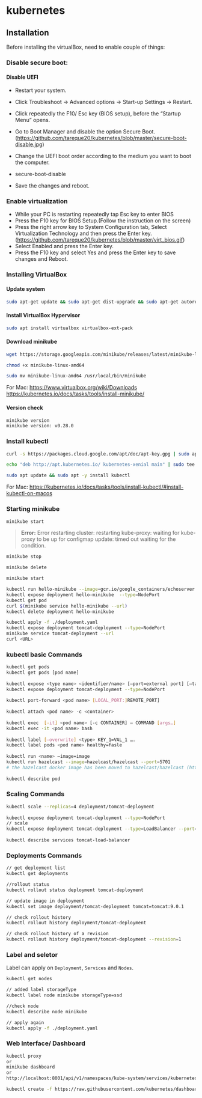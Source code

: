 # kubernetes

## Installation

Before installing the virtualBox, need to enable couple of things:

### Disable secure boot:
#### Disable UEFI

 - Restart your system.
 - Click Troubleshoot → Advanced options → Start-up Settings → Restart.
 - Click repeatedly the F10/ Esc key (BIOS setup), before the “Startup Menu” opens.
 - Go to Boot Manager and disable the option Secure Boot.
   (https://github.com/tareque20/kubernetes/blob/master/secure-boot-disable.jpg)
 - Change the UEFI boot order according to the medium you want to boot the computer.
 - secure-boot-disable

 - Save the changes and reboot.

### Enable virtualization
 - While your PC is restarting repeatedly tap Esc key to enter BIOS
 - Press the F10 key for BIOS Setup.(Follow the instruction on the screen)
 - Press the right arrow key to System Configuration tab, Select Virtualization Technology and then press the Enter key. 
	(https://github.com/tareque20/kubernetes/blob/master/virt_bios.gif)
 - Select Enabled and press the Enter key.
 - Press the F10 key and select Yes and press the Enter key to save changes and Reboot.

### Installing VirtualBox
#### Update system
```sh
sudo apt-get update && sudo apt-get dist-upgrade && sudo apt-get autoremove && sudo apt-get install apt-transport-https
```
#### Install VirtualBox Hypervisor
```sh
sudo apt install virtualbox virtualbox-ext-pack
```
#### Download minikube
```sh
wget https://storage.googleapis.com/minikube/releases/latest/minikube-linux-amd64
```
```sh
chmod +x minikube-linux-amd64
```
```sh
sudo mv minikube-linux-amd64 /usr/local/bin/minikube
```
For Mac: 
https://www.virtualbox.org/wiki/Downloads 
https://kubernetes.io/docs/tasks/tools/install-minikube/

#### Version check
```sh
minikube version
minikube version: v0.28.0
```

### Install kubectl
```sh
curl -s https://packages.cloud.google.com/apt/doc/apt-key.gpg | sudo apt-key add -
```
```sh
echo "deb http://apt.kubernetes.io/ kubernetes-xenial main" | sudo tee /etc/apt/sources.list.d/kubernetes.list
```
```sh
sudo apt update && sudo apt -y install kubectl
```
For Mac: https://kubernetes.io/docs/tasks/tools/install-kubectl/#install-kubectl-on-macos

### Starting minikube
```sh
minikube start
```

> **Error:** Error restarting cluster: restarting kube-proxy: waiting for kube-proxy to be up for configmap update: timed out waiting for the condition.
```sh
minikube stop
```
```sh
minikube delete
```
```sh
minikube start
```

```sh
kubectl run hello-minikube --image=gcr.io/google_containers/echoserver:1.4 --port=8080
kubectl expose deployment hello-minikube  --type=NodePort
kubectl get pod
curl $(minikube service hello-minikube --url)
kubectl delete deployment hello-minikube
```

```sh
kubectl apply -f ./deployment.yaml
kubectl expose deployment tomcat-deployment --type=NodePort
minikube service tomcat-deployment --url
curl <URL>
```

### kubectl basic Commands
```sh
kubectl get pods
kubectl get pods [pod name]
 
kubectl expose <type name> <identifier/name> [—port=external port] [—target-port=container-port [—type=service-type]
kubectl expose deployment tomcat-deployment --type=NodePort
 
kubectl port-forward <pod name> [LOCAL_PORT:]REMOTE_PORT]
 
kubectl attach <pod name> -c <container>
 
kubectl exec  [-it] <pod name> [-c CONTAINER] — COMMAND [args…]
kubectl exec -it <pod name> bash
 
kubectl label [—overwrite] <type> KEY_1=VAL_1 ….
kubectl label pods <pod name> healthy=fasle
 
kubectl run <name> —image=image
kubectl run hazelcast --image=hazelcast/hazelcast --port=5701
# the hazelcast docker image has been moved to hazelcast/hazelcast (https://hub.docker.com/r/hazelcast/hazelcast
 
kubectl describe pod
```

### Scaling Commands
```sh
kubectl scale --replicas=4 deployment/tomcat-deployment 
 
kubectl expose deployment tomcat-deployment --type=NodePort
// scale
kubectl expose deployment tomcat-deployment --type=LoadBalancer --port=8080 --target-port=8080 --name tomcat-load-balancer
 
kubectl describe services tomcat-load-balancer
```

### Deployments Commands
```sh
// get deployment list
kubectl get deployments

//rollout status
kubectl rollout status deployment tomcat-deployment

// update image in deployment
kubectl set image deployment/tomcat-deployment tomcat=tomcat:9.0.1

// check rollout history
kubectl rollout history deployment/tomcat-deployment

// check rollout history of a revision
kubectl rollout history deployment/tomcat-deployment --revision=1
```

### Label and seletor
Label can apply on `Deployment`, `Services` and `Nodes`.

```sh
kubectl get nodes

// added label storageType
kubectl label node minikube storageType=ssd

//check node
kubectl describe node minikube

// apply again
kubectl apply -f ./deployment.yaml
```

### Web Interface/ Dashboard

```sh
kubectl proxy
or
minikube dashboard
or 
http://localhost:8001/api/v1/namespaces/kube-system/services/kubernetes-dashboard/proxy

kubectl create -f https://raw.githubusercontent.com/kubernetes/dashboard/master/src/deploy/recommended/kubernetes-dashboard.yaml
```

